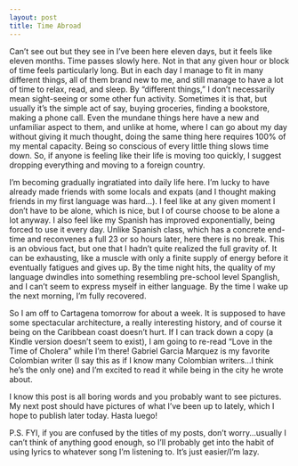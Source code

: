 ```yaml
---
layout: post
title: Time Abroad
---
```


Can’t see out but they see in
I’ve been here eleven days, but it feels like eleven months. Time passes slowly here. Not in that any given hour or block of time feels particularly long. But in each day I manage to fit in many different things, all of them brand new to me, and still manage to have a lot of time to relax, read, and sleep. By “different things,” I don’t necessarily mean sight-seeing or some other fun activity. Sometimes it is that, but usually it’s the simple act of say, buying groceries, finding a bookstore, making a phone call. Even the mundane things here have a new and unfamiliar aspect to them, and unlike at home, where I can go about my day without giving it much thought, doing the same thing here requires 100% of my mental capacity. Being so conscious of every little thing slows time down. So, if anyone is feeling like their life is moving too quickly, I suggest dropping everything and moving to a foreign country. 

I’m becoming gradually ingratiated into daily life here. I’m lucky to have already made friends with some locals and expats (and I thought making friends in my first language was hard…). I feel like at any given moment I don’t have to be alone, which is nice, but I of course choose to be alone a lot anyway. I also feel like my Spanish has improved exponentially, being forced to use it every day. Unlike Spanish class, which has a concrete end-time and reconvenes a full 23 or so hours later, here there is no break. This is an obvious fact, but one that I hadn’t quite realized the full gravity of. It can be exhausting, like a muscle with only a finite supply of energy before it eventually fatigues and gives up. By the time night hits, the quality of my language dwindles into something resembling pre-school level Spanglish, and I can’t seem to express myself in either language. By the time I wake up the next morning, I’m fully recovered.  

So I am off to Cartagena tomorrow for about a week. It is supposed to have some spectacular architecture, a really interesting history, and of course it being on the Caribbean coast doesn’t hurt. If I can track down a copy (a Kindle version doesn’t seem to exist), I am going to re-read “Love in the Time of Cholera” while I’m there! Gabriel Garcia Marquez is my favorite Colombian writer (I say this as if I know many Colombian writers…I think he’s the only one) and I’m excited to read it while being in the city he wrote about.

I know this post is all boring words and you probably want to see pictures. My next post should have pictures of what I’ve been up to lately, which I hope to publish later today. Hasta luego!

P.S. FYI, if you are confused by the titles of my posts, don’t worry…usually I can’t think of anything good enough, so I’ll probably get into the habit of using lyrics to whatever song I’m listening to. It’s just easier/I’m lazy. 